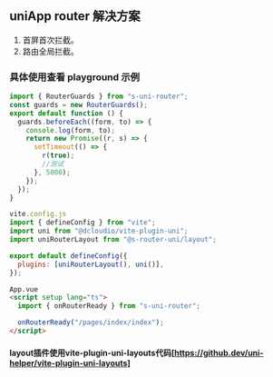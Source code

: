 ## uniApp router 解决方案

1. 首屏首次拦截。
2. 路由全局拦截。

### 具体使用查看 playground 示例

```javascript
import { RouterGuards } from "s-uni-router";
const guards = new RouterGuards();
export default function () {
  guards.beforeEach((form, to) => {
    console.log(form, to);
    return new Promise((r, s) => {
      setTimeout(() => {
        r(true);
        //测试
      }, 5000);
    });
  });
}
```

```javascript
vite.config.js
import { defineConfig } from "vite";
import uni from "@dcloudio/vite-plugin-uni";
import uniRouterLayout from "@s-router-uni/layout";

export default defineConfig({
  plugins: [uniRouterLayout(), uni()],
});
```

```html
App.vue
<script setup lang="ts">
  import { onRouterReady } from "s-uni-router";

  onRouterReady("/pages/index/index");
</script>
```


#### layout插件使用vite-plugin-uni-layouts代码[https://github.dev/uni-helper/vite-plugin-uni-layouts]